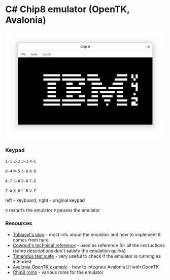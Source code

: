 # C# Chip8 emulator (OpenTK, Avalonia)

![ibm_logo](assets/screenshot.png)

### Keypad

`1-1` `2-2` `3-3` `4-C`

`Q-4` `W-5` `E-6` `R-D`

`A-7` `S-8` `D-9` `F-E`

`Z-A` `X-0` `C-B` `V-F`

left - keyboard, right - original keypad

`O` restarts the emulator
`P` pauses the emulator

### Resources

- [Tobiasvl's blog](https://tobiasvl.github.io/blog/write-a-chip-8-emulator/) - most info about the emulator and how to
  implement it comes from here
- [Cowgod's technical reference](http://devernay.free.fr/hacks/chip8/C8TECH10.HTM) - used as reference for all the
  instructions (some descriptions don't satisfy the emulation quirks)
- [Timendus test suite](https://github.com/Timendus/chip8-test-suite/tree/main) - very useful to check if the emulator
  is running as intended
- [Avalonia OpenTK example](https://github.com/DigitalBox98/Avalonia-OpenTK-Sample) - how to integrate Avalonia UI with OpenTK
- [Chip8 roms](https://github.com/kripod/chip8-roms) - various roms for the emulator
